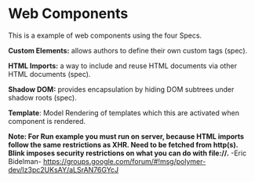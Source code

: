 Web Components
======================

This is a example of web components using the four Specs.

**Custom Elements:** allows authors to define their own custom tags (spec).

**HTML Imports:** a way to include and reuse HTML documents via other HTML documents (spec).

**Shadow DOM:** provides encapsulation by hiding DOM subtrees under shadow roots (spec).

**Template**: Model Rendering of templates which this are activated when component is rendered.


**Note: 
For Run example you must run on server, because HTML imports follow the same restrictions as XHR.
Need to be fetched from http(s). Blink imposes security restrictions on what you can do with file://.**
-Eric Bidelman- https://groups.google.com/forum/#!msg/polymer-dev/Iz3pc2UKsAY/aLSrAN76GYcJ

